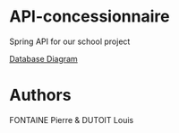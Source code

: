 # API-concessionnaire
Spring API for our school project

[Database Diagram](https://dbdiagram.io/d/5fa6ab973a78976d7b7aeaed)


# Authors
FONTAINE Pierre & DUTOIT Louis
